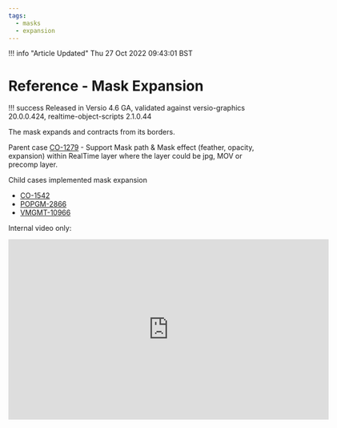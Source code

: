 ```yaml
---
tags:
  - masks
  - expansion
---
```



<!--
Title : ref_mask_expansion
- Created : 2022-10-27
- Updated :
- Author : James Rivers
- Written against (version):
- Sources :
- Author Notes :
-->

!!! info "Article Updated"
    Thu 27 Oct 2022 09:43:01 BST
# Reference - Mask Expansion

!!! success
    Released in Versio 4.6 GA, validated against versio-graphics 20.0.0.424, realtime-object-scripts 2.1.0.44

The mask expands and contracts from its borders. 

Parent case [CO-1279](https://imaginecommunications.atlassian.net/browse/CO-1279) - Support Mask path & Mask effect (feather, opacity, expansion) within RealTime layer where the layer could be jpg, MOV or precomp layer.

Child cases implemented mask expansion

- [CO-1542](https://imaginecommunications.atlassian.net/browse/CO-1542) 
- [POPGM-2866](https://imaginecommunications.atlassian.net/browse/POPGM-2866)
- [VMGMT-10966](https://imaginecommunications.atlassian.net/browse/VMGMT-10966)

Internal video only:

<iframe src="https://player.vimeo.com/video/764472043?h=06ed4778d3" width="640" height="360" frameborder="0" allow="autoplay; fullscreen; picture-in-picture" allowfullscreen></iframe>
